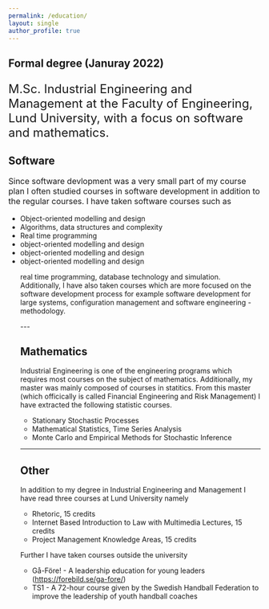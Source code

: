 ```yaml
---
permalink: /education/
layout: single
author_profile: true
--- 
```


<h2>Formal degree (Januray 2022)</h2>
<p style="font-size:24px;">M.Sc. Industrial Engineering and Management at the Faculty of Engineering, Lund University, with a focus on software and mathematics. </p> 
 
<h2>Software</h2>
<p style="font-size: 16px; line-height: normal;">
Since software devlopment was a very small part of my course plan I often studied courses in software development in addition to the regular courses. I have taken software courses such as

<ul> 
 <li> Object-oriented modelling and design </li>
 <li> Algorithms, data structures and complexity </li>
 <li> Real time programming </li>
 <li> object-oriented modelling and design </li>
 <li> object-oriented modelling and design </li>
 <li> object-oriented modelling and design </li>

real time programming, database technology and simulation. Additionally, I have also taken courses which are more focused on the software development process for example software development for large systems, configuration management and software engineering - methodology.
</p>
---

## Mathematics
Industrial Engineering is one of the engineering programs which requires most courses on the subject of mathematics. Additionally, my master was mainly composed of courses in statitics. 
From this master (which officically is called Financial Engineering and Risk Management) I have extracted the following statistic courses. 
- Stationary Stochastic Processes
- Mathematical Statistics, Time Series Analysis
- Monte Carlo and Empirical Methods for Stochastic Inference

---

## Other 
In addition to my degree in Industrial Engineering and Management I have read three courses at Lund University namely
- Rhetoric, 15 credits
- Internet Based Introduction to Law with Multimedia Lectures, 15 credits
- Project Management Knowledge Areas, 15 credits

Further I have taken courses outside the university 
- Gå-Före! - A leadership education for young leaders (https://forebild.se/ga-fore/) 
- TS1 - A 72-hour course given by the Swedish Handball Federation to improve the leadership of youth handball coaches
